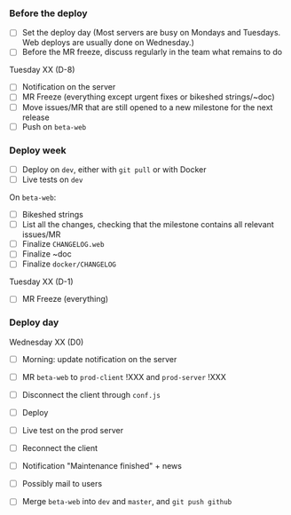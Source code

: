 

### Before the deploy

- [ ] Set the deploy day (Most servers are busy on Mondays and Tuesdays. Web deploys are usually done on Wednesday.)
- [ ] Before the MR freeze, discuss regularly in the team what remains to do

Tuesday XX (D-8)
- [ ] Notification on the server
- [ ] MR Freeze (everything except urgent fixes or bikeshed strings/~doc) 
- [ ] Move issues/MR that are still opened to a new milestone for the next release
- [ ] Push on `beta-web`

### Deploy week

- [ ] Deploy on `dev`, either with `git pull` or with Docker
- [ ] Live tests on `dev`

On `beta-web`:
- [ ] Bikeshed strings
- [ ] List all the changes, checking that the milestone contains all relevant issues/MR
- [ ] Finalize `CHANGELOG.web`
- [ ] Finalize ~doc
- [ ] Finalize `docker/CHANGELOG`

Tuesday XX (D-1)
- [ ] MR Freeze (everything)

### Deploy day

Wednesday XX (D0)
- [ ] Morning: update notification on the server
- [ ] MR `beta-web` to `prod-client` !XXX and `prod-server` !XXX
- [ ] Disconnect the client through `conf.js`
- [ ] Deploy 
- [ ] Live test on the prod server
- [ ] Reconnect the client
- [ ] Notification "Maintenance finished" + news
- [ ] Possibly mail to users
- [ ] Merge `beta-web` into `dev` and `master`, and `git push github`


